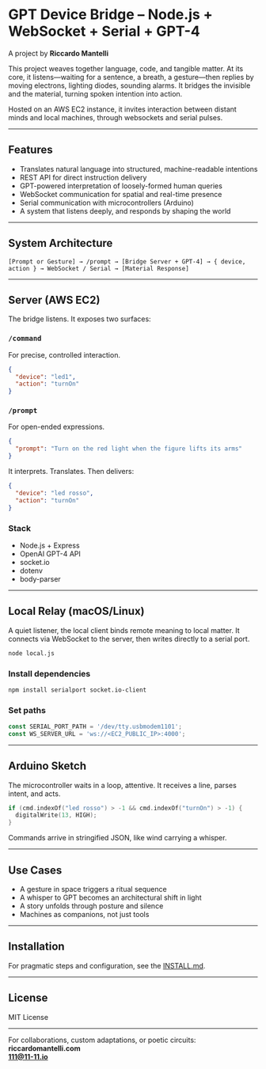 # GPT Device Bridge – Node.js + WebSocket + Serial + GPT-4

A project by **Riccardo Mantelli**

This project weaves together language, code, and tangible matter. At its core, it listens—waiting for a sentence, a breath, a gesture—then replies by moving electrons, lighting diodes, sounding alarms. It bridges the invisible and the material, turning spoken intention into action.

Hosted on an AWS EC2 instance, it invites interaction between distant minds and local machines, through websockets and serial pulses.

---

## Features

- Translates natural language into structured, machine-readable intentions
- REST API for direct instruction delivery
- GPT-powered interpretation of loosely-formed human queries
- WebSocket communication for spatial and real-time presence
- Serial communication with microcontrollers (Arduino)
- A system that listens deeply, and responds by shaping the world

---

## System Architecture

```
[Prompt or Gesture] → /prompt → [Bridge Server + GPT-4] → { device, action } → WebSocket / Serial → [Material Response]
```

---

## Server (AWS EC2)

The bridge listens.
It exposes two surfaces:

### `/command`
For precise, controlled interaction.
```json
{
  "device": "led1",
  "action": "turnOn"
}
```

### `/prompt`
For open-ended expressions.
```json
{
  "prompt": "Turn on the red light when the figure lifts its arms"
}
```
It interprets. Translates. Then delivers:
```json
{
  "device": "led rosso",
  "action": "turnOn"
}
```

### Stack
- Node.js + Express
- OpenAI GPT-4 API
- socket.io
- dotenv
- body-parser

---

## Local Relay (macOS/Linux)

A quiet listener, the local client binds remote meaning to local matter.
It connects via WebSocket to the server, then writes directly to a serial port.

```bash
node local.js
```

### Install dependencies
```bash
npm install serialport socket.io-client
```

### Set paths
```js
const SERIAL_PORT_PATH = '/dev/tty.usbmodem1101';
const WS_SERVER_URL = 'ws://<EC2_PUBLIC_IP>:4000';
```

---

## Arduino Sketch

The microcontroller waits in a loop, attentive.
It receives a line, parses intent, and acts.
```cpp
if (cmd.indexOf("led rosso") > -1 && cmd.indexOf("turnOn") > -1) {
  digitalWrite(13, HIGH);
}
```

Commands arrive in stringified JSON, like wind carrying a whisper.

---

## Use Cases

- A gesture in space triggers a ritual sequence
- A whisper to GPT becomes an architectural shift in light
- A story unfolds through posture and silence
- Machines as companions, not just tools

---

## Installation
For pragmatic steps and configuration, see the [INSTALL.md](./INSTALL.md).

---

## License
MIT License

---

For collaborations, custom adaptations, or poetic circuits:
**riccardomantelli.com**  
**111@11-11.io**

